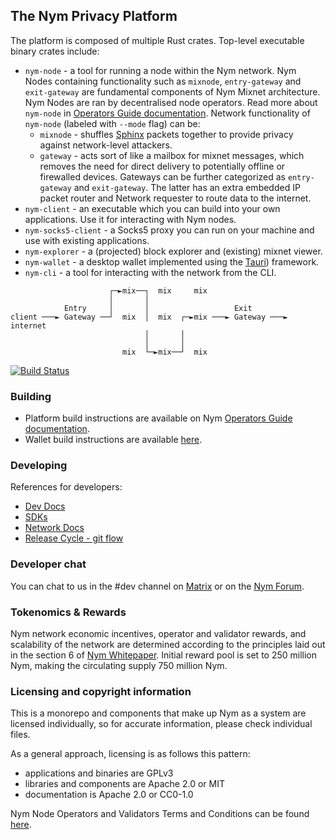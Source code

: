 <!--
Copyright 2020 - Nym Technologies SA <contact@nymtech.net>
SPDX-License-Identifier: Apache-2.0
-->

## The Nym Privacy Platform

The platform is composed of multiple Rust crates. Top-level executable binary crates include:

* `nym-node` - a tool for running a node within the Nym network. Nym Nodes containing functionality such as `mixnode`, `entry-gateway` and `exit-gateway` are fundamental components of Nym Mixnet architecture. Nym Nodes are ran by decentralised node operators. Read more about `nym-node` in [Operators Guide documentation](https://nymtech.net/operators/nodes/nym-node.html). Network functionality of `nym-node` (labeled with `--mode` flag) can be:
	- `mixnode` - shuffles [Sphinx](https://github.com/nymtech/sphinx) packets together to provide privacy against network-level attackers.
	- `gateway` - acts sort of like a mailbox for mixnet messages, which removes the need for direct delivery to potentially offline or firewalled devices. Gateways can be further categorized as `entry-gateway` and `exit-gateway`. The latter has an extra embedded IP packet router and Network requester to route data to the internet.
* `nym-client` - an executable which you can build into your own applications. Use it for interacting with Nym nodes.
* `nym-socks5-client` - a Socks5 proxy you can run on your machine and use with existing applications.
* `nym-explorer` - a (projected) block explorer and (existing) mixnet viewer.
* `nym-wallet` - a desktop wallet implemented using the [Tauri](https://tauri.app)) framework.
* `nym-cli` - a tool for interacting with the network from the CLI.
<!-- coming soon
* `nym-network-monitor` - sends packets through the full system to check that they are working as expected, and stores node uptime histories as the basis of a rewards system ("mixmining" or "proof-of-mixing").
-->

```ascii
                      ┌─►mix──┐  mix     mix
                      │       │
            Entry     │       │                   Exit
client ───► Gateway ──┘  mix  │  mix  ┌─►mix ───► Gateway ───► internet
                              │       │
                              │       │
                         mix  └─►mix──┘  mix

```

[![Build Status](https://img.shields.io/github/actions/workflow/status/nymtech/nym/build.yml?branch=develop&style=for-the-badge&logo=github-actions)](https://github.com/nymtech/nym/actions?query=branch%3Adevelop)


### Building

* Platform build instructions are available on Nym [Operators Guide documentation](https://nymtech.net/operators/binaries/building-nym.html).
* Wallet build instructions are available [here](https://github.com/nymtech/nym/tree/master/nym-wallet#installation-prerequisites---linux--mac).

### Developing

References for developers:

* [Dev Docs](https://nym.com/docs/developers)
* [SDKs](https://nym.com/docs/developers/rust)
* [Network Docs](https://nym.com/docs/network)
* [Release Cycle - git flow](https://nym.com/docs/operators/release-cycle)

### Developer chat

You can chat to us in the #dev channel on [Matrix](https://matrix.to/#/#dev:nymtech.chat) or on the [Nym Forum](https://forum.nymtech.net).

### Tokenomics & Rewards

Nym network economic incentives, operator and validator rewards, and scalability of the network are determined according to the principles laid out in the section 6 of [Nym Whitepaper](https://nymtech.net/nym-whitepaper.pdf).
Initial reward pool is set to 250 million Nym, making the circulating supply 750 million Nym.

### Licensing and copyright information

This is a monorepo and components that make up Nym as a system are licensed individually, so for accurate information, please check individual files.

As a general approach, licensing is as follows this pattern:

- applications and binaries are GPLv3
- libraries and components are Apache 2.0 or MIT
- documentation is Apache 2.0 or CC0-1.0

Nym Node Operators and Validators Terms and Conditions can be found [here](https://nym.com/operators-validators-terms).
